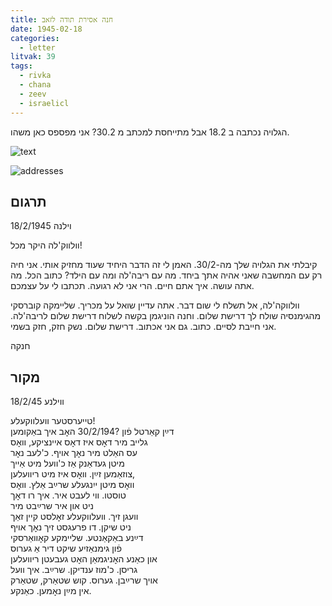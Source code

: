 ```yaml
---
title: חנה אסירת תודה לזאב
date: 1945-02-18
categories:
  - letter
litvak: 39
tags:
  - rivka
  - chana
  - zeev
  - israelicl
---
```


הגלויה נכתבה ב 18.2 אבל מתייחסת למכתב מ 30.2?
אני מפספס כאן משהו.

![text](/pupko-papers/assets/images/1945-02-18-content.jpg)

![addresses](/pupko-papers/assets/images/1945-02-18-addresses.jpg)

## תרגום

וילנה 18/2/1945

וולווק'לה היקר מכל!

קיבלתי את הגלויה שלך מה-30/2.
האמן לי זה הדבר היחיד שעוד מחזיק אותי.
אני חיה רק עם המחשבה שאני אהיה אתך ביחד.
מה עם ריבה'לה ומה עם הילד? כתוב הכל.
מה אתה עושה. איך אתם חיים. הרי אני לא רגועה. תכתבו לי על עצמכם.

וולווקה'לה, אל תשלח לי שום דבר.
אתה עדיין שואל על מכריך. שליימקה קוברסקי מהגימנסיה שולח לך דרישת שלום.
וחנה הוניגמן בקשה לשלוח דרישת שלום לריבה'לה. אני חייבת לסיים. כתוב. גם אני אכתוב.
דרישת שלום. נשק חזק, חזק בשמי.

חנקה

## מקור

ווילנע  18/2/45

טייערסטער וועלווקעלע!  
דײַן קאַרטל פֿון ?30/2/194 האׇב איך באַקומען  
גלייב מיר דאׇס איז דאׇס איינציקע, וואׇס  
עס האַלט מיר נאׇך אויף. כ'לעב נאׇר  
מיטן געדאַנק אַז כ'וועל מיט אַייך  
צוזאַמען זײַן. וואׇס איז מיט ריוועלען,  
וואׇס מיטן ייִנגעלע שרײַב אַלץ. וואׇס  
טוסטו. ווי לעבט איר. איך רו דאׇך  
ניט און איר שרײַבט מיר  
וועגן זיך. וועלווקעלע זאׇלסט קיין זאַך  
ניט שיקן. דו פרעגסט זיך נאׇך אויף  
דײַנע באַקאַנטע. שליימקע קאׇוואַרסקי  
פֿון גימנאַזיע שיקט דיר אַ גערוס  
און כאַנע האׇניגמאַן האׇט געבעטן ריוועלען  
גריסן. כ'מוז ענדיקן. שרײַב. איך וועל  
אויך שרײַבן. גערוס. קוש שטאַרק, שטאַרק  
אין מײַן נאׇמען. כאַנקע.  
